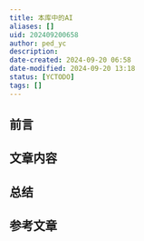 ```yaml
---
title: 本库中的AI
aliases: []
uid: 202409200658
author: ped_yc
description: 
date-created: 2024-09-20 06:58
date-modified: 2024-09-20 13:18
status: [YCTODO]
tags: []
---
```


## 前言

## 文章内容

## 总结

## 参考文章

